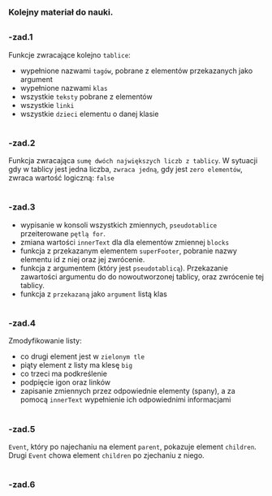 ### Kolejny materiał do nauki.
##

### -zad.1
Funkcje zwracające kolejno `tablice`:

 - wypełnione nazwami `tagów`, pobrane z elementów przekazanych jako argument
 - wypełnione nazwami `klas`
 - wszystkie `teksty` pobrane z elementów 
 - wszystkie `linki`
 - wszystkie `dzieci` elementu o danej klasie
 
#
### -zad.2
Funkcja zwracająca `sumę dwóch największych liczb z tablicy`. W sytuacji gdy w tablicy jest jedna liczba, `zwraca jedną`, 
gdy jest `zero elementów`, zwraca wartość logiczną: `false`

#
### -zad.3
- wypisanie w konsoli wszystkich zmiennych, `pseudotablice` przeiterowane `pętlą for`.
- zmiana wartości `innerText` dla dla elementów zmiennej `blocks`
- funkcja z przekazanym elementem `superFooter`, pobranie nazwy elementu id z niej oraz jej zwrócenie.
- funkcja z argumentem (który jest `pseudotablicą`). Przekazanie zawartości argumentu do do nowoutworzonej tablicy, oraz 
zwrócenie tej tablicy.
- funkcja z `przekazaną` jako `argument` listą klas

#
### -zad.4
Zmodyfikowanie listy:
- co drugi element jest w `zielonym tle`
- piąty element z listy ma klesę `big`
- co trzeci ma podkreślenie
- podpięcie igon oraz linków
- zapisanie zmiennych przez odpowiednie elementy (spany), 
a za pomocą `innerText` wypełnienie ich odpowiednimi informacjami

#
### -zad.5
`Event`, który po najechaniu na element `parent`, pokazuje element `children`.
Drugi `Event` chowa element `children` po zjechaniu z niego.

#
### -zad.6
